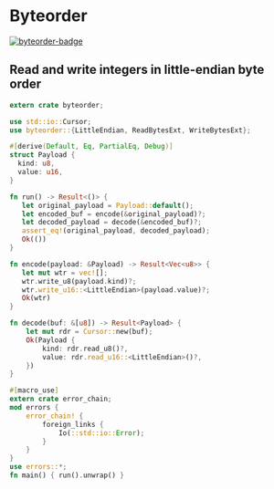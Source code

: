 # Byteorder
[![byteorder-badge]][byteorder]

## Read and write integers in little-endian byte order

```rust
extern crate byteorder;

use std::io::Cursor;
use byteorder::{LittleEndian, ReadBytesExt, WriteBytesExt};

#[derive(Default, Eq, PartialEq, Debug)]
struct Payload {
  kind: u8,
  value: u16,
}

fn run() -> Result<()> {
   let original_payload = Payload::default();
   let encoded_buf = encode(&original_payload)?;
   let decoded_payload = decode(&encoded_buf)?;
   assert_eq!(original_payload, decoded_payload);
   Ok(())
}

fn encode(payload: &Payload) -> Result<Vec<u8>> {
   let mut wtr = vec![];
   wtr.write_u8(payload.kind)?;
   wtr.write_u16::<LittleEndian>(payload.value)?;
   Ok(wtr)
}

fn decode(buf: &[u8]) -> Result<Payload> {
    let mut rdr = Cursor::new(buf);
    Ok(Payload {
        kind: rdr.read_u8()?,
        value: rdr.read_u16::<LittleEndian>()?,
    })
}

#[macro_use]
extern crate error_chain;
mod errors {
    error_chain! {
        foreign_links {
            Io(::std::io::Error);
        }
    }
}
use errors::*;
fn main() { run().unwrap() }
```

<!-- Links -->

[byteorder-badge]: https://img.shields.io/crates/v/rustc-serialize.svg?label=byteorder
[byteorder]: https://docs.rs/byteorder
